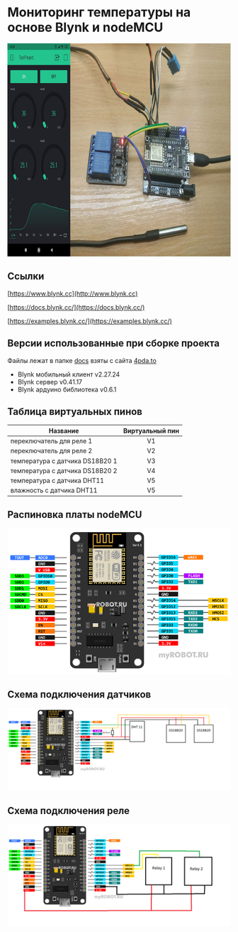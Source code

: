 # Мониторинг температуры на основе Blynk и nodeMCU

<img src="./docs/prewiev.jpg" width="854" height="480">

## Ссылки

[https://www.blynk.cc](http://www.blynk.cc)

[https://docs.blynk.cc/](https://docs.blynk.cc/)

[https://examples.blynk.cc/](https://examples.blynk.cc/)

## Версии использованные при сборке проекта

Файлы лежат в папке [docs](./docs) взяты с сайта [4pda.to](https://4pda.to/forum/index.php?showtopic=818763)

- Blynk мобильный клиент v2.27.24
- Blynk сервер v0.41.17
- Blynk ардуино библиотека v0.6.1

## Таблица виртуальных пинов

| Название                        | Виртуальный пин |
| ------------------------------- | :-------------: |
| переключатель для реле 1        |       V1        |
| переключатель для реле 2        |       V2        |
| температура с датчика DS18B20 1 |       V3        |
| температура с датчика DS18B20 2 |       V4        |
| температура с датчика DHT11     |       V5        |
| влажность с датчика DHT11       |       V5        |

## Распиновка платы nodeMCU

![alt text](./docs/nodemcu_v3_pinout.png)

## Схема подключения датчиков

![alt text](./docs/sensors.png)

## Схема подключения реле

![alt text](./docs/relays.png)
